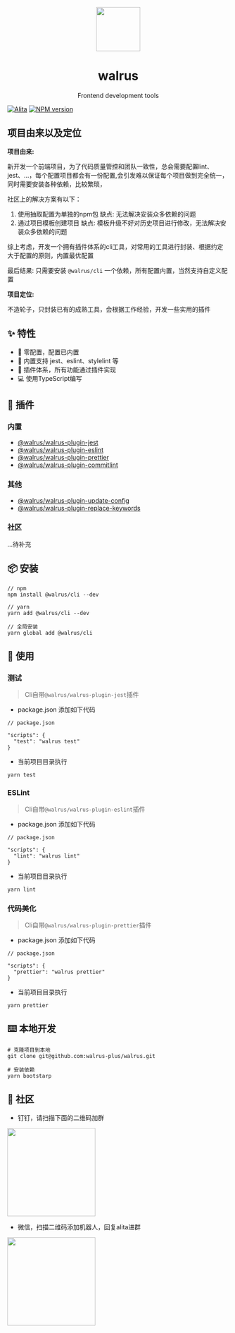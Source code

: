 <p align="center">
  <a href="https://github.com/walrus-plus/walrus">
    <img width="100" src="https://avatars0.githubusercontent.com/u/55735928?s=200&v=4">
  </a>
</p>

<h1 align="center">walrus</h1>

<div align="center">
Frontend development tools 
</div>

[![Alita](https://img.shields.io/badge/alitajs-walrus-blue.svg)](https://github.com/walrus-plus/walrus)
[![NPM version](https://img.shields.io/npm/v/@walrus/cli.svg?style=flat)](https://npmjs.org/package/@walrus/cli)

## 项目由来以及定位

**项目由来:**

新开发一个前端项目，为了代码质量管控和团队一致性，总会需要配置lint、jest、...，每个配置项目都会有一份配置,会引发难以保证每个项目做到完全统一，同时需要安装各种依赖，比较繁琐，

社区上的解决方案有以下：

 1. 使用抽取配置为单独的npm包 缺点: 无法解决安装众多依赖的问题
 2. 通过项目模板创建项目 缺点: 模板升级不好对历史项目进行修改，无法解决安装众多依赖的问题
 
综上考虑，开发一个拥有插件体系的cli工具，对常用的工具进行封装、根据约定大于配置的原则，内置最优配置

最后结果: 只需要安装 `@walrus/cli` 一个依赖，所有配置内置，当然支持自定义配置

**项目定位:** 

不造轮子，只封装已有的成熟工具，会根据工作经验，开发一些实用的插件

## ✨ 特性

* 🚀 零配置，配置已内置
* 💅 内置支持 jest、eslint、stylelint 等
* 🎉 插件体系，所有功能通过插件实现
* 💻 使用TypeScript编写

## 🌈 插件

### 内置

* [@walrus/walrus-plugin-jest](https://github.com/walrus-plus/walrus/blob/master/packages/walrus-plugin-jest/README.md)
* [@walrus/walrus-plugin-eslint](https://github.com/walrus-plus/walrus/blob/master/packages/walrus-plugin-eslint/README.md)
* [@walrus/walrus-plugin-prettier](https://github.com/walrus-plus/walrus/blob/master/packages/walrus-plugin-prettier/README.md)
* [@walrus/walrus-plugin-commitlint](https://github.com/walrus-plus/walrus/blob/master/packages/walrus-plugin-commitlint/README.md)

### 其他

* [@walrus/walrus-plugin-update-config](https://github.com/walrus-plus/walrus-plugin-update-config)
* [@walrus/walrus-plugin-replace-keywords](https://github.com/walrus-plus/walrus-plugin-replace-keywords)

### 社区

...待补充

## 📦 安装

```
// npm
npm install @walrus/cli --dev

// yarn
yarn add @walrus/cli --dev

// 全局安装
yarn global add @walrus/cli

```

## 🔨 使用

### 测试

> Cli自带`@walrus/walrus-plugin-jest`插件

* package.json 添加如下代码

```
// package.json

"scripts": {
  "test": "walrus test"
}
```

* 当前项目目录执行

```
yarn test
```

### ESLint

> Cli自带`@walrus/walrus-plugin-eslint`插件

* package.json 添加如下代码

```
// package.json

"scripts": {
  "lint": "walrus lint"
}
```

* 当前项目目录执行

```
yarn lint
```

### 代码美化

> Cli自带`@walrus/walrus-plugin-prettier`插件

* package.json 添加如下代码

```
// package.json

"scripts": {
  "prettier": "walrus prettier"
}
```

* 当前项目目录执行

```
yarn prettier
```

## ⌨️ 本地开发

```
# 克隆项目到本地
git clone git@github.com:walrus-plus/walrus.git

# 安装依赖
yarn bootstarp
```

## 🌟 社区

* 钉钉，请扫描下面的二维码加群

<img height="200" src="https://github.com/alitajs/alita/blob/master/public/dingding.png"></img> 

* 微信，扫描二维码添加机器人，回复alita进群

<img height="200" src="https://github.com/alitajs/alita/blob/master/public/wechat.png"></img> 
